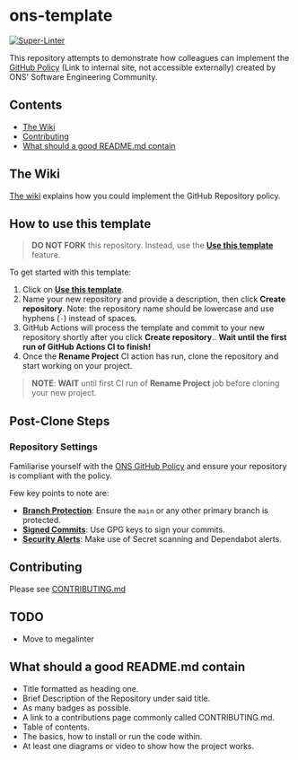 # ons-template

[![Super-Linter](https://github.com/ONSdigital/ons-template/actions/workflows/super-linter.yml/badge.svg?branch=main)](https://github.com/ONSdigital/ons-template/actions/workflows/super-linter.yml)

This repository attempts to demonstrate how colleagues can implement the [GitHub Policy](https://officenationalstatistics.sharepoint.com/sites/ONS_DDaT_Communities/Software%20Engineering%20Policies/Draft_Sub_Policies/GitHub%20Usage%20Policy.docx) (Link to internal site, not accessible externally) created by ONS' Software Engineering Community.

## Contents
* [The Wiki](#the-wiki)
* [Contributing](#contributing)
* [What should a good README.md contain](#what-should-a-good-readmemd-contain)

## The Wiki
[The wiki](../../wiki) explains how you could implement the GitHub Repository policy.

## How to use this template

> **DO NOT FORK** this repository. Instead, use the
> **[Use this template](https://github.com/ONSdigital/ons-template/generate)** feature.

To get started with this template:

1. Click on **[Use this template](https://github.com/ONSdigital/ons-template/generate)**.
2. Name your new repository and provide a description, then click **Create repository**. Note: the repository name
   should be lowercase and use
   hyphens (`-`) instead of spaces.
3. GitHub Actions will process the template and commit to your new repository shortly after you click **Create
   repository**.. **Wait until the first
   run of GitHub Actions CI to finish!**
4. Once the **Rename Project** CI action has run, clone the repository and start working on your project.

> **NOTE**: **WAIT** until first CI run of **Rename Project** job before cloning your new project.

## Post-Clone Steps
### Repository Settings
Familiarise yourself with the [ONS GitHub Policy](../../wiki) and ensure your repository is compliant with the policy.

Few key points to note are:

- **[Branch Protection](https://github.com/ONSdigital/ons-template/wiki/5.7-Branch-Protection-rules)**: Ensure
  the `main` or any other primary branch
  is protected.
- **[Signed Commits](https://github.com/ONSdigital/ons-template/wiki/5.8-Signed-Commits)**: Use GPG keys to sign your
  commits.
- **[Security Alerts](https://github.com/ONSdigital/ons-template/wiki/6.2-Security)**: Make use of Secret scanning and
  Dependabot alerts.

## Contributing
Please see [CONTRIBUTING.md](CONTRIBUTING.md)

## TODO
- Move to megalinter

## What should a good README.md contain
* Title formatted as heading one.
* Brief Description of the Repository under said title.
* As many badges as possible.
* A link to a contributions page commonly called CONTRIBUTING.md.
* Table of contents.
* The basics, how to install or run the code within.
* At least one diagrams or video to show how the project works.
